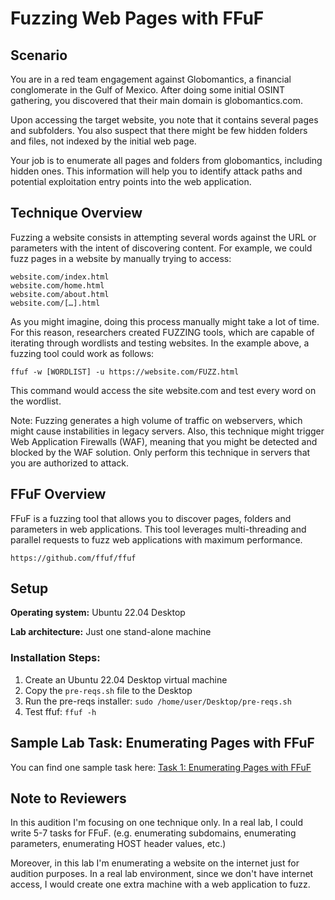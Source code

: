 # Fuzzing Web Pages with FFuF

## Scenario
You are in a red team engagement against Globomantics, a financial conglomerate in the Gulf of Mexico. After doing some initial OSINT gathering, you discovered that their main domain is globomantics.com. 

Upon accessing the target website, you note that it contains several pages and subfolders. You also suspect that there might be few hidden folders and files, not indexed by the initial web page.

Your job is to enumerate all pages and folders from globomantics, including hidden ones. This information will help you to identify attack paths and potential exploitation entry points into the web application. 

## Technique Overview
Fuzzing a website consists in attempting several words against the URL or parameters with the intent of discovering content. 
For example, we could fuzz pages in a website by manually trying to access:
```
website.com/index.html
website.com/home.html
website.com/about.html
website.com/[…].html
```

As you might imagine, doing this process manually might take a lot of time. For this reason, researchers created FUZZING tools, which are capable of iterating through wordlists and testing websites.
In the example above, a fuzzing tool could work as follows:
```
ffuf -w [WORDLIST] -u https://website.com/FUZZ.html
```

This command would access the site website.com and test every word on the wordlist.

Note: Fuzzing generates a high volume of traffic on webservers, which might cause instabilities in legacy servers. Also, this technique might trigger Web Application Firewalls (WAF), meaning that you might be detected and blocked by the WAF solution. Only perform this technique in servers that you are authorized to attack.

## FFuF Overview
FFuF is a fuzzing tool that allows you to discover pages, folders and parameters in web applications. This tool leverages multi-threading and parallel requests to fuzz web applications with maximum performance.
```
https://github.com/ffuf/ffuf
```

## Setup
**Operating system:** Ubuntu 22.04 Desktop

**Lab architecture:** Just one stand-alone machine



### Installation Steps:
1) Create an Ubuntu 22.04 Desktop virtual machine
3) Copy the `pre-reqs.sh` file to the Desktop
2) Run the pre-reqs installer: `sudo /home/user/Desktop/pre-reqs.sh`
3) Test ffuf: `ffuf -h`


## Sample Lab Task: Enumerating Pages with FFuF

You can find one sample task here: [Task 1: Enumerating Pages with FFuF](task1.md)



## Note to Reviewers

In this audition I'm focusing on one technique only. In a real lab, I could write 5-7 tasks for FFuF. (e.g. enumerating subdomains, enumerating parameters, enumerating HOST header values, etc.)

Moreover, in this lab I'm enumerating a website on the internet just for audition purposes. In a real lab environment,  since we don't have internet access, I would create one extra machine with a web application to fuzz.
